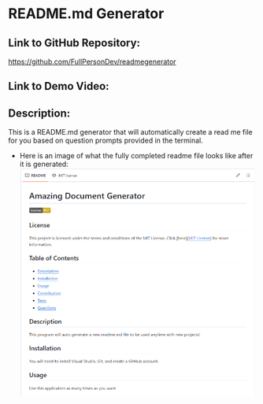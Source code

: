 # README.md Generator

## Link to GitHub Repository:
https://github.com/FullPersonDev/readmegenerator

## Link to Demo Video:


## Description:
This is a README.md generator that will automatically create a read me file for you based on question prompts provided in the terminal.

- Here is an image of what the fully completed readme file looks like after it is generated:
![readme image](./Capture.PNG)